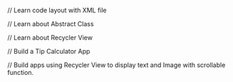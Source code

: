 // Learn code layout with XML file

// Learn about Abstract Class
  
// Learn about Recycler View
  
// Build a Tip Calculator App  
  
// Build apps using Recycler View to display text and Image with scrollable function.
